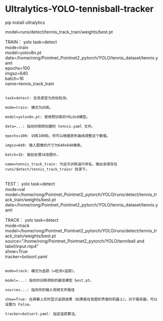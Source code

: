 # Ultralytics-YOLO-tennisball-tracker

pip install ultralytics

model=runs/detect/tennis_track_train/weights/best.pt 

TRAIN：
yolo task=detect \
mode=train \
model=yolov8n.pt \
data=/home/rong/Pointnet_Pointnet2_pytorch/YOLO/tennis_dataset/tennis.yaml \
epochs=100 \
imgsz=640 \
batch=16 \
name=tennis_track_train

##
    task=detect: 任务类型为目标检测。

    mode=train: 模式为训练。

    model=yolov8n.pt: 使用预训练的YOLOv8模型。

    data=...: 指向你刚刚创建的 tennis.yaml 文件。

    epochs=100: 训练100轮。你可以根据损失曲线调整这个数值。

    imgsz=640: 输入图像的尺寸为640x640像素。

    batch=16: 每批处理16张图片。

    name=tennis_track_train: 为这次训练运行命名，输出会保存在 runs/detect/tennis_track_train/ 目录下。
##

TEST：
yolo task=detect \
mode=val \
model=/home/rong/Pointnet_Pointnet2_pytorch/YOLO/runs/detect/tennis_track_train/weights/best.pt \
data=/home/rong/Pointnet_Pointnet2_pytorch/YOLO/tennis_dataset/tennis.yaml


TRACK：
yolo task=detect \
mode=track \
model=/home/rong/Pointnet_Pointnet2_pytorch/YOLO/runs/detect/tennis_track_train/weights/best.pt \
source="/home/rong/Pointnet_Pointnet2_pytorch/YOLO/tenniball and label/input.mp4" \
show=True \
tracker=botsort.yaml

##
    mode=track: 模式为追踪（=检测+追踪）。

    model=...: 指向你训练得到的最佳模型 best.pt。

    source=...: 指向你的输入视频文件路径

    show=True: 在屏幕上实时显示追踪结果（如果是在有图形界面的机器上）。对于服务器，可以设置为 False。

    tracker=botsort.yaml: 指定追踪算法。
##
